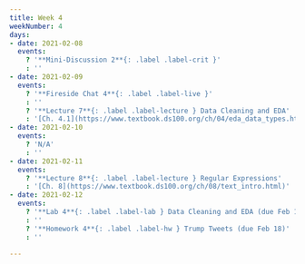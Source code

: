 ```yaml
---
title: Week 4
weekNumber: 4
days:
- date: 2021-02-08
  events:
    ? '**Mini-Discussion 2**{: .label .label-crit }'
    : ''
- date: 2021-02-09
  events:
    ? '**Fireside Chat 4**{: .label .label-live }'
    : ''
    ? '**Lecture 7**{: .label .label-lecture } Data Cleaning and EDA'
    : '[Ch. 4.1](https://www.textbook.ds100.org/ch/04/eda_data_types.html), [Ch. 5](https://www.textbook.ds100.org/ch/05/cleaning_intro.html)'
- date: 2021-02-10
  events:
    ? 'N/A'
    : ''
- date: 2021-02-11
  events:
    ? '**Lecture 8**{: .label .label-lecture } Regular Expressions'
    : '[Ch. 8](https://www.textbook.ds100.org/ch/08/text_intro.html)'
- date: 2021-02-12
  events:
    ? '**Lab 4**{: .label .label-lab } Data Cleaning and EDA (due Feb 18)'
    : ''
    ? '**Homework 4**{: .label .label-hw } Trump Tweets (due Feb 18)'
    : ''

---
```

